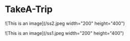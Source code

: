 # TakeA-Trip
![This is an image](/ss2.jpeg width="200" height="400")

![This is an image](/ss1.jpeg width="200" height="400")
